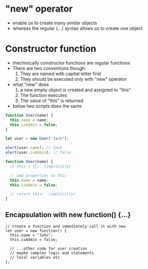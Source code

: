 # "new" operator
* enable us to create many similar objects
* whereas the regular {...} syntax allows us to create one object

# Constructor function
* thechinically constructor functions are regular functions
* There are two conventions though:
  1. They are named with capital letter first
  2. They should be executed only with "new" operator
* what "new" does
  1. a new empty object is created and assigned to "this"
  2. The function executes
  3. The value of "this" is returned
* below two scripts does the same
```javascript
function User(name) {
  this.name = name;
  this.isAdmin = false;
}

let user = new User("Jack");

alert(user.name); // Jack
alert(user.isAdmin); // false
```
```javascript
function User(name) {
  // this = {};  (implicitly)

  // add properties to this
  this.name = name;
  this.isAdmin = false;

  // return this;  (implicitly)
}
```
## Encapsulation with new function() {...}
```javascrript
// create a function and immediately call it with new
let user = new function() {
  this.name = "John";
  this.isAdmin = false;

  // ...other code for user creation
  // maybe complex logic and statements
  // local variables etc
};
```
